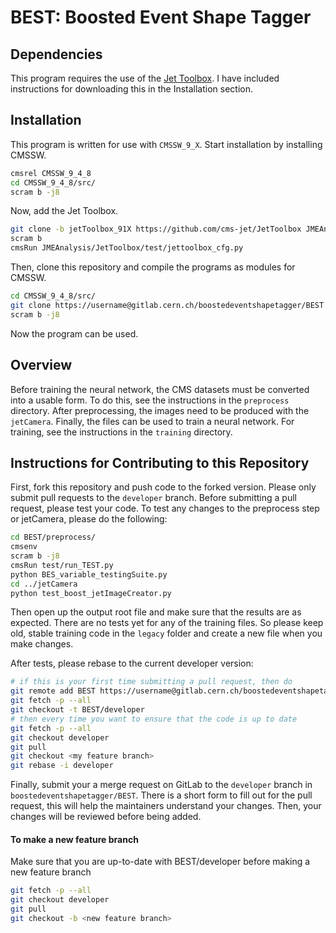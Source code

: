# BEST: Boosted Event Shape Tagger

## Dependencies 

This program requires the use of the [Jet Toolbox](https://github.com/cms-jet/JetToolbox/tree/master).
I have included instructions for downloading this in the Installation section.

## Installation

This program is written for use with ``CMSSW_9_X``. Start installation by installing CMSSW.

```bash
cmsrel CMSSW_9_4_8
cd CMSSW_9_4_8/src/
scram b -j8
```
Now, add the Jet Toolbox.

```bash
git clone -b jetToolbox_91X https://github.com/cms-jet/JetToolbox JMEAnalysis/JetToolbox
scram b
cmsRun JMEAnalysis/JetToolbox/test/jettoolbox_cfg.py
```

Then, clone this repository and compile the programs as modules for CMSSW.

```bash
cd CMSSW_9_4_8/src/
git clone https://username@gitlab.cern.ch/boostedeventshapetagger/BEST.git
scram b -j8
```

Now the program can be used. 

## Overview

Before training the neural network, the CMS datasets must be converted into a usable form.
To do this, see the instructions in the ``preprocess`` directory.
After preprocessing, the images need to be produced with the ``jetCamera``. Finally,
the files can be used to train a neural network. For training,
see the instructions in the ``training`` directory.

## Instructions for Contributing to this Repository

First, fork this repository and push code to the forked version.
Please only submit pull requests to the `developer` branch. Before submitting a pull request, 
please test your code. To test any changes to the preprocess step or jetCamera, please do the following:

```bash
cd BEST/preprocess/
cmsenv
scram b -j8
cmsRun test/run_TEST.py
python BES_variable_testingSuite.py 
cd ../jetCamera
python test_boost_jetImageCreator.py
```

Then open up the output root file and make sure that the results are as expected. There are no
tests yet for any of the training files. So please keep old, stable training code in the `legacy` 
folder and create a new file when you make changes. 

After tests, please rebase to the current developer version:

```bash
# if this is your first time submitting a pull request, then do
git remote add BEST https://username@gitlab.cern.ch/boostedeventshapetagger/BEST.git
git fetch -p --all
git checkout -t BEST/developer
# then every time you want to ensure that the code is up to date
git fetch -p --all
git checkout developer
git pull
git checkout <my feature branch>
git rebase -i developer
```

Finally, submit your a merge request on GitLab to the `developer` branch in `boostedeventshapetagger/BEST`.
There is a short form to fill out for the pull request, this will help the maintainers understand your changes.
Then, your changes will be reviewed before being added. 

#### To make a new feature branch

Make sure that you are up-to-date with BEST/developer before making a new feature branch

```bash
git fetch -p --all
git checkout developer
git pull
git checkout -b <new feature branch>
```

